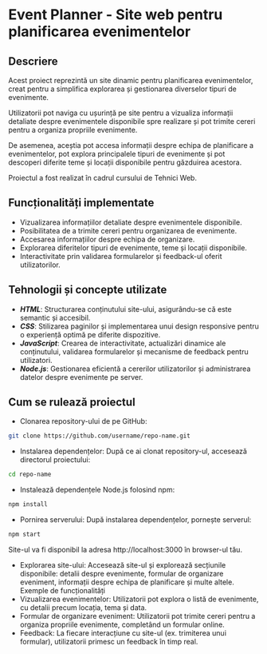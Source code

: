 # Event Planner - Site web pentru planificarea evenimentelor
## Descriere
Acest proiect reprezintă un site dinamic pentru planificarea evenimentelor, creat pentru a simplifica explorarea și gestionarea diverselor tipuri de evenimente. 

Utilizatorii pot naviga cu ușurință pe site pentru a vizualiza informații detaliate despre evenimentele disponibile spre realizare și pot trimite cereri pentru a organiza propriile evenimente.

De asemenea, aceștia pot accesa informații despre echipa de planificare a evenimentelor, pot explora principalele tipuri de evenimente și pot descoperi diferite teme și locații disponibile pentru găzduirea acestora.

Proiectul a fost realizat în cadrul cursului de Tehnici Web.

## Funcționalități implementate
- Vizualizarea informațiilor detaliate despre evenimentele disponibile.
- Posibilitatea de a trimite cereri pentru organizarea de evenimente.
- Accesarea informațiilor despre echipa de organizare.
- Explorarea diferitelor tipuri de evenimente, teme și locații disponibile.
- Interactivitate prin validarea formularelor și feedback-ul oferit utilizatorilor.

## Tehnologii și concepte utilizate
- **_HTML_**: Structurarea conținutului site-ului, asigurându-se că este semantic și accesibil.
- **_CSS_**: Stilizarea paginilor și implementarea unui design responsive pentru o experiență optimă pe diferite dispozitive.
- **_JavaScript_**: Crearea de interactivitate, actualizări dinamice ale conținutului, validarea formularelor și mecanisme de feedback pentru utilizatori.
- **_Node.js_**: Gestionarea eficientă a cererilor utilizatorilor și administrarea datelor despre evenimente pe server.

## Cum se rulează proiectul

- Clonarea repository-ului de pe GitHub:
```bash
git clone https://github.com/username/repo-name.git
```
- Instalarea dependențelor:
După ce ai clonat repository-ul, accesează directorul proiectului:
```bash
cd repo-name
```
- Instalează dependențele Node.js folosind npm:
```bash
npm install
```
- Pornirea serverului:
După instalarea dependențelor, pornește serverul:
```bash
npm start
```
Site-ul va fi disponibil la adresa http://localhost:3000 în browser-ul tău.

- Explorarea site-ului:
Accesează site-ul și explorează secțiunile disponibile: detalii despre evenimente, formular de organizare eveniment, informații despre echipa de planificare și multe altele.
Exemple de funcționalități
- Vizualizarea evenimentelor: Utilizatorii pot explora o listă de evenimente, cu detalii precum locația, tema și data.
- Formular de organizare eveniment: Utilizatorii pot trimite cereri pentru a organiza propriile evenimente, completând un formular online.
- Feedback: La fiecare interacțiune cu site-ul (ex. trimiterea unui formular), utilizatorii primesc un feedback în timp real.
